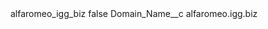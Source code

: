 <?xml version="1.0" encoding="UTF-8"?>
<CustomMetadata xmlns="http://soap.sforce.com/2006/04/metadata" xmlns:xsi="http://www.w3.org/2001/XMLSchema-instance" xmlns:xsd="http://www.w3.org/2001/XMLSchema">
    <label>alfaromeo_igg_biz</label>
    <protected>false</protected>
    <values>
        <field>Domain_Name__c</field>
        <value xsi:type="xsd:string">alfaromeo.igg.biz</value>
    </values>
</CustomMetadata>
